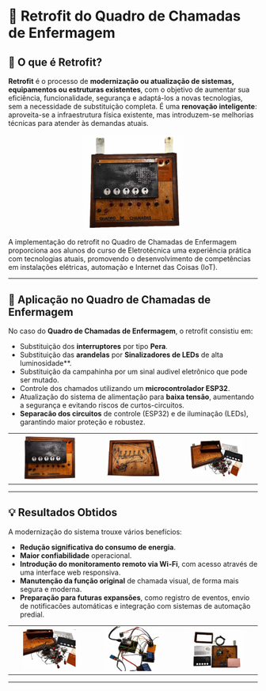 # 🔧 Retrofit do Quadro de Chamadas de Enfermagem

## 🔬 O que é Retrofit?

**Retrofit** é o processo de **modernização ou atualização de sistemas, equipamentos ou estruturas existentes**, com o objetivo de aumentar sua eficiência, funcionalidade, segurança e adaptá-los a novas tecnologias, sem a necessidade de substituição completa. É uma **renovação inteligente**: aproveita-se a infraestrutura física existente, mas introduzem-se melhorias técnicas para atender às demandas atuais.
<p align="center">
  <img src="https://raw.githubusercontent.com/Epaminondaslage/quadro_de_chamadas/main/img/quadro de chamadas6.jpeg" alt="Painel atual" width="40%">
</p>

A implementação do retrofit no Quadro de Chamadas de Enfermagem proporciona aos alunos do curso de Eletrotécnica uma experiência prática com tecnologias atuais, promovendo o desenvolvimento de competências em instalações elétricas, automação e Internet das Coisas (IoT).

---

## 🔧 Aplicação no Quadro de Chamadas de Enfermagem

No caso do **Quadro de Chamadas de Enfermagem**, o retrofit consistiu em:

- Substituição dos **interruptores** por tipo  **Pera**.
- Substituição das **arandelas** por **Sinalizadores de LEDs** de alta luminosidade**.
- Substituição da campahinha por um sinal audivel eletrônico que pode ser mutado.
- Controle dos chamados utilizando um **microcontrolador ESP32**.
- Atualização do sistema de alimentação para **baixa tensão**, aumentando a segurança e evitando riscos de curtos-circuitos.
- **Separacão dos circuitos** de controle (ESP32) e de iluminação (LEDs), garantindo maior proteção e robustez.
<table>
  <tr>
    <td align="center">
      <img src="https://raw.githubusercontent.com/Epaminondaslage/quadro_de_chamadas/main/img/quadro_de_chamadas.jpeg" alt="Detalhe 1" width="70%">
    </td>
    <td align="center">
      <img src="https://raw.githubusercontent.com/Epaminondaslage/quadro_de_chamadas/main/img/quadro_de_chamadas3.jpeg" alt="Detalhe 2" width="70%">
    </td>
    <td align="center">
      <img src="https://raw.githubusercontent.com/Epaminondaslage/quadro_de_chamadas/main/img/quadro_de_chamadas5.jpeg" alt="Detalhe 3" width="70%">
    </td>
  </tr>
</table>
  

---

## 💡 Resultados Obtidos

A modernização do sistema trouxe vários benefícios:

- **Redução significativa do consumo de energia**.
- **Maior confiabilidade** operacional.
- **Introdução do monitoramento remoto via Wi-Fi**, com acesso através de uma interface web responsiva.
- **Manutenção da função original** de chamada visual, de forma mais segura e moderna.
- **Preparação para futuras expansões**, como registro de eventos, envio de notificacões automáticas e integração com sistemas de automação predial.
<table>
  <tr>
    <td align="center">
      <img src="https://raw.githubusercontent.com/Epaminondaslage/quadro_de_chamadas/main/img/quadro_de_chamadas8.jpeg" alt="quadro_de_chamadas" width="70%">
    </td>
    <td align="center">
      <img src="https://raw.githubusercontent.com/Epaminondaslage/quadro_de_chamadas/main/img/quadro_de_chamadas9.jpeg" alt="quadro_de_chamadas" width="70%">
    </td>
    <td align="center">
      <img src="https://raw.githubusercontent.com/Epaminondaslage/quadro_de_chamadas/main/img/quadro_de_chamadas7.jpeg" alt="quadro_de_chamadas" width="70%">
    </td>
  </tr>
</table>
  

---
